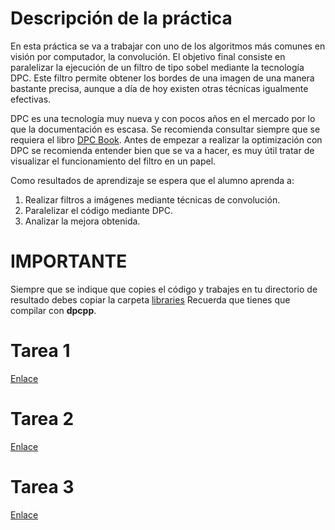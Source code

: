 # Descripción de la práctica
En esta práctica se va a trabajar con uno de los algoritmos más comunes en visión por computador, la convolución.
El objetivo final consiste en paralelizar la ejecución de un filtro de tipo sobel mediante la tecnología DPC. Este
filtro permite obtener los bordes de una imagen de una manera bastante precisa, aunque a día de hoy existen otras
técnicas igualmente efectivas.

DPC es una tecnología muy nueva y con pocos años en el mercado por lo que la documentación es escasa. Se recomienda
consultar siempre que se requiera el libro [DPC Book](https://link.springer.com/content/pdf/10.1007%2F978-1-4842-5574-2.pdf).
Antes de empezar a realizar la optimización con DPC se recomienda entender bien que se va a hacer, es muy útil tratar
de visualizar el funcionamiento del filtro en un papel.

Como resultados de aprendizaje se espera que el alumno aprenda a:
1. Realizar filtros a imágenes mediante técnicas de convolución.
2. Paralelizar el código mediante DPC.
3. Analizar la mejora obtenida.

# IMPORTANTE
Siempre que se indique que copies el código y trabajes en tu directorio de resultado debes copiar la carpeta [libraries](src/libraries)
Recuerda que tienes que compilar con **dpcpp**.

# Tarea 1
[Enlace](src/task1)

# Tarea 2
[Enlace](src/task2)

# Tarea 3
[Enlace](src/task3)